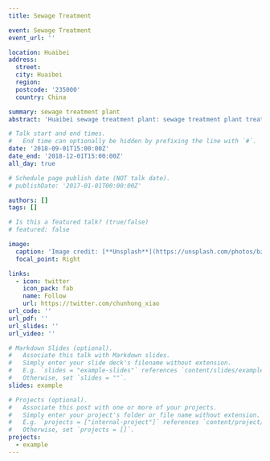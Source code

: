 ```yaml
---
title: Sewage Treatment

event: Sewage Treatment
event_url: ''

location: Huaibei
address:
  street: 
  city: Huaibei
  region: 
  postcode: '235000'
  country: China

summary: sewage treatment plant
abstract: 'Huaibei sewage treatment plant: sewage treatment plant treatment facilities, process of sewage treatment'

# Talk start and end times.
#   End time can optionally be hidden by prefixing the line with `#`.
date: '2018-09-01T15:00:00Z'
date_end: '2018-12-01T15:00:00Z'
all_day: true

# Schedule page publish date (NOT talk date).
# publishDate: '2017-01-01T00:00:00Z'

authors: []
tags: []

# Is this a featured talk? (true/false)
# featured: false

image:
  caption: 'Image credit: [**Unsplash**](https://unsplash.com/photos/bzdhc5b3Bxs)'
  focal_point: Right

links:
  - icon: twitter
    icon_pack: fab
    name: Follow
    url: https://twitter.com/chunhong_xiao
url_code: ''
url_pdf: ''
url_slides: ''
url_video: ''

# Markdown Slides (optional).
#   Associate this talk with Markdown slides.
#   Simply enter your slide deck's filename without extension.
#   E.g. `slides = "example-slides"` references `content/slides/example-slides.md`.
#   Otherwise, set `slides = ""`.
slides: example

# Projects (optional).
#   Associate this post with one or more of your projects.
#   Simply enter your project's folder or file name without extension.
#   E.g. `projects = ["internal-project"]` references `content/project/deep-learning/index.md`.
#   Otherwise, set `projects = []`.
projects:
  - example
---
```

